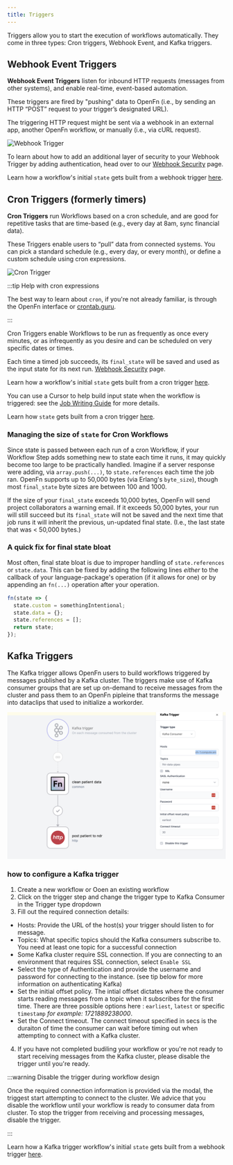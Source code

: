 ```yaml
---
title: Triggers
---
```


Triggers allow you to start the execution of workflows automatically. They come
in three types: Cron triggers, Webhook Event, and Kafka triggers.

## Webhook Event Triggers

**Webhook Event Triggers** listen for inbound HTTP requests (messages from other
systems), and enable real-time, event-based automation.

These triggers are fired by "pushing" data to OpenFn (i.e., by sending an HTTP
“POST” request to your trigger’s designated URL).

The triggering HTTP request might be sent via a webhook in an external app,
another OpenFn workflow, or manually (i.e., via cURL request).

![Webhook Trigger](/img/webhook_trigger.png)

To learn about how to add an additional layer of security to your Webhook
Trigger by adding authentication, head over to our
[Webhook Security](../manage-projects/webhook-auth.md) page.

Learn how a workflow's initial `state` gets built from a webhook trigger
[here](../jobs/state#webhook-triggered-runs).

## Cron Triggers (formerly timers)

**Cron Triggers** run Workflows based on a cron schedule, and are good for
repetitive tasks that are time-based (e.g., every day at 8am, sync financial
data).

These Triggers enable users to “pull” data from connected systems. You can pick
a standard schedule (e.g., every day, or every month), or define a custom
schedule using cron expressions.

![Cron Trigger](/img/cron_trigger.png)

:::tip Help with cron expressions

The best way to learn about `cron`, if you're not already familiar, is through
the OpenFn interface or
<a href="https://crontab.guru" target="_blank">crontab.guru</a>.

:::

Cron Triggers enable Workflows to be run as frequently as once every minutes, or
as infrequently as you desire and can be scheduled on very specific dates or
times.

Each time a timed job succeeds, its `final_state` will be saved and used as the
input state for its next run.
[Webhook Security](../manage-projects/webhook-auth.md) page.

Learn how a workflow's initial `state` gets built from a cron trigger
[here](../jobs/state#cron-triggered-runs).

You can use a Cursor to help build input state when the workflow is triggered:
see the [Job Writing Guide](../jobs/job-writing-guide#using-cursors) for more
details.

Learn how `state` gets built from a cron trigger
[here](../jobs/state#cron-triggered-runs).

### Managing the size of `state` for Cron Workflows

Since state is passed between each run of a cron Workflow, if your Workflow Step
adds something new to state each time it runs, it may quickly become too large
to be practically handled. Imagine if a server response were adding, via
`array.push(...)`, to `state.references` each time the job ran. OpenFn supports
up to 50,000 bytes (via Erlang's `byte_size`), though most `final_state` byte
sizes are between 100 and 1000.

If the size of your `final_state` exceeds 10,000 bytes, OpenFn will send project
collaborators a warning email. If it exceeds 50,000 bytes, your run will still
succeed but its `final_state` will not be saved and the next time that job runs
it will inherit the previous, un-updated final state. (I.e., the last state that
was < 50,000 bytes.)

### A quick fix for final state bloat

Most often, final state bloat is due to improper handling of `state.references`
or `state.data`. This can be fixed by adding the following lines _either_ to the
callback of your language-package's operation (if it allows for one) or by
appending an `fn(...)` operation after your operation.

```js
fn(state => {
  state.custom = somethingIntentional;
  state.data = {};
  state.references = [];
  return state;
});
```

## Kafka Triggers

The Kafka trigger allows OpenFn users to build workflows triggered by messages
published by a Kafka cluster. The triggers make use of Kafka consumer groups
that are set up on-demand to receive messages from the cluster and pass them to
an OpenFn pipleine that transforms the message into dataclips that used to
initialize a workorder.

![Configuring Kafka Trigger](/img/configuring-kafka.png)

### how to configure a Kafka trigger

1. Create a new workflow or Ooen an existing workflow
2. Click on the trigger step and change the trigger type to Kafka Consumer in
   the Trigger type dropdown
3. Fill out the required connection details:

- Hosts: Provide the URL of the host(s) your trigger should listen to for
  message.
- Topics: What specific topics should the Kafka consumers subscribe to. You need
  at least one topic for a successful connection
- Some Kafka cluster require SSL connection. If you are connecting to an
  environment that requires SSL connection, select `Enable SSL`
- Select the type of Authentication and provide the username and password for
  connecting to the instance. (see tip below for more information on
  authenticating Kafka)
- Set the initial offset policy. The intial offset dictates where the consumer
  starts reading messages from a topic when it subscribes for the first time.
  There are three possible options here : `earliest`, `latest` or specific
  `timestamp` _for example: 1721889238000_.
- Set the Connect timeout. The connect timeout specified in secs is the duraiton
  of time the consumer can wait before timing out when attempting to connect
  with a Kafka cluster.

4. If you have not completed budiling your workflow or you're not ready to start
   receiving messages from the Kafka cluster, please disable the trigger until
   you're ready.

:::warning Disable the trigger during workflow design

Once the required connection information is provided via the modal, the triggest
start attempting to connect to the cluster. We advice that you disable the
workflow until your workflow is ready to consumer data from cluster. To stop the
trigger from receiving and processing messages, disable the trigger.

:::

Learn how a Kafka trigger workflow's initial `state` gets built from a webhook
trigger [here](../jobs/state#kafka-triggered-runs).
